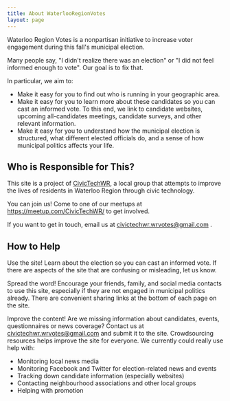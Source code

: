 ```yaml
---
title: About WaterlooRegionVotes
layout: page
---
```


<div class="standout-box blue full-width no-margin-top">
  <div class="header big-text blue-text" data-aos="fade-left">
    Waterloo Region Votes is a nonpartisan initiative to
    increase voter engagement during this fall's municipal election.
  </div>
  <div class="content" data-aos="fade-right">
    <p>Many people say, "I didn't realize there was an election" or "I did
    not feel informed enough to vote". Our goal is to fix that.</p>
    <p>In particular, we aim to:</p>
    <ul>
      <li>Make it easy for you to find out who is running in your geographic
      area.</li>
      <li>Make it easy for you to learn more about these candidates so you can
      cast an informed vote. To this end, we link to candidate websites,
      upcoming all-candidates meetings, candidate surveys, and other
      relevant information.</li>
      <li>Make it easy for you to understand how the municipal election is
      structured, what different elected officials do, and a sense of
      how municipal politics affects your life.</li>
    </ul>
  </div>
</div>

## Who is Responsible for This?

This site is a project of [CivicTechWR](https://civictechwr.org), a
local group that attempts to improve the lives of residents in
Waterloo Region through civic technology.

You can join us! Come to one of our meetups at
<https://meetup.com/CivicTechWR/> to get involved.

If you want to get in touch, email us at
<a href="mailto:civictechwr.wrvotes@gmail.com">civictechwr.wrvotes@gmail.com</a>
.

## How to Help

Use the site! Learn about the election so you can cast an informed
vote. If there are aspects of the site that are confusing or
misleading, let us know.

Spread the word! Encourage your friends, family, and social media
contacts to use this site, especially if they are not engaged in
municipal politics already. There are convenient sharing links at the
bottom of each page on the site.

Improve the content! Are we missing information about candidates, events,
questionnaires or news coverage? Contact us at
civictechwr.wrvotes@gmail.com and submit it to
the site. Crowdsourcing resources helps improve the site for everyone.
We currently could really use help with:

- Monitoring local news media
- Monitoring Facebook and Twitter for election-related news and events
- Tracking down candidate information (especially websites)
- Contacting neighbourhood associations and other local groups
- Helping with promotion


